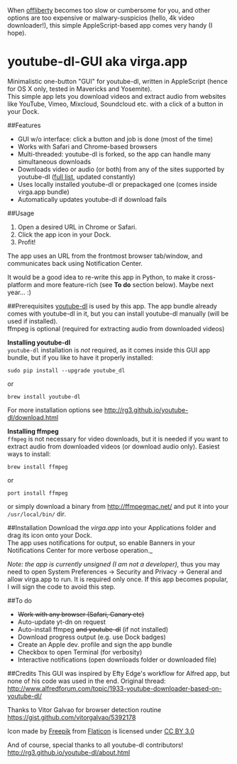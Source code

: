 When [offliberty](http://offliberty.com) becomes too slow or cumbersome for you, and other options are too expensive or malwary-suspicios (hello, 4k video downloader!), this simple AppleScript-based app comes very handy (I hope).

youtube-dl-GUI aka virga.app
==============
Minimalistic one-button "GUI" for youtube-dl, written in AppleScript (hence for OS X only, tested in Mavericks and Yosemite).  
This simple app lets you download videos and extract audio from websites like YouTube, Vimeo, Mixcloud, Soundcloud etc. with a click of a button in your Dock.

##Features
* GUI w/o interface: click a button and job is done (most of the time)
* Works with Safari and Chrome-based browsers
* Multi-threaded: youtube-dl is forked, so the app can handle many simultaneous downloads
* Downloads video or audio (or both) from any of the sites supported by youtube-dl ([full  list](http://rg3.github.io/youtube-dl/supportedsites.html), updated constantly)
* Uses locally installed youtube-dl or prepackaged one (comes inside virga.app bundle)
* Automatically updates youtube-dl if download fails

##Usage

1. Open a desired URL in Chrome or Safari.
2. Click the app icon in your Dock.
3. Profit!

The app uses an URL from the frontmost browser tab/window, and communicates back using Notification Center.   

It would be a good idea to re-write this app in Python, to make it cross-platform and more feature-rich (see __To do__ section below). Maybe next year... :)  

##Prerequisites
[youtube-dl](https://www.yt-dl.org) is used by this app. The app bundle already comes with youtube-dl in it, but you can install youtube-dl manually (will be used if installed).  
ffmpeg is optional (required for extracting audio from downloaded videos)

__Installing youtube-dl__  
`youtube-dl` installation is _not_ required, as it comes inside this GUI app bundle, but if you like to have it properly installed:
```
sudo pip install --upgrade youtube_dl
```
or
```
brew install youtube-dl
```
For more installation options see http://rg3.github.io/youtube-dl/download.html

__Installing ffmpeg__  
`ffmpeg` is not necessary for video downloads, but it is needed if you want to extract audio from downloaded videos (or download audio only). Easiest ways to install:
```
brew install ffmpeg 
```
or  
```
port install ffmpeg 
```
or simply download a binary from http://ffmpegmac.net/ and put it into your `/usr/local/bin/` dir.

##Installation
Download the _virga.app_ into your Applications folder and drag its icon onto your Dock.  
The app uses notifications for output, so enable Banners in your Notifications Center for more verbose operation._

_Note: the app is currently unsigned (I am not a developer),_ thus you may need to open System Preferences -> Security and Privacy -> General and allow virga.app to run. It is required only once. If this app becomes popular, I will sign the code to avoid this step.

##To do
- ~~Work with any browser (Safari, Canary etc)~~
- Auto-update yt-dn on request
- Auto-install ffmpeg ~~and youtube-dl~~ (if not installed)
- Download progress output (e.g. use Dock badges)
- Create an Apple dev. profile and sign the app bundle
- Checkbox to open Terminal (for verbosity)
- Interactive notifications (open downloads folder or downloaded file)

##Credits
This GUI was inspired by Efty Edge's workflow for Alfred app, but none of his code was used in the end.
Original thread: http://www.alfredforum.com/topic/1933-youtube-downloader-based-on-youtube-dl/  

Thanks to Vitor Galvao for browser detection routine  
https://gist.github.com/vitorgalvao/5392178  

Icon made by [Freepik](http://www.freepik.com) from [Flaticon](http://www.flaticon.com) is licensed under [CC BY 3.0](http://creativecommons.org/licenses/by/3.0/)

And of course, special thanks to all youtube-dl contributors!  
http://rg3.github.io/youtube-dl/about.html

